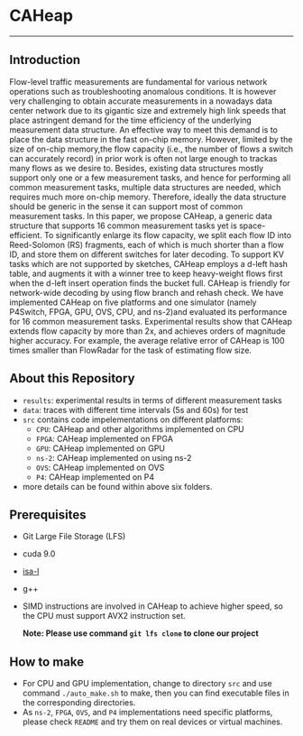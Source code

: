 # CAHeap
***
## Introduction
Flow-level traffic measurements are fundamental for various network operations such as troubleshooting anomalous conditions. It is however very challenging to obtain accurate measurements in a nowadays data center network due to its gigantic size and extremely high link speeds that place astringent demand for the time efficiency of the underlying measurement data structure. An effective way to meet this demand is to place the data structure in the fast on-chip memory. However, limited by the size of on-chip memory,the flow capacity (i.e., the number of flows a switch can accurately record) in prior work is often not large enough to trackas many flows as we desire to. Besides, existing data structures mostly support only one or a few measurement tasks, and hence for performing all common measurement tasks, multiple data structures are needed, which requires much more on-chip memory. Therefore, ideally the data structure should be generic in the sense it can support most of common measurement tasks. In this paper, we propose CAHeap, a generic data structure that supports 16 common measurement tasks yet is space-efficient. To significantly enlarge its flow capacity, we split each flow ID into Reed-Solomon (RS) fragments, each of which is much shorter than a flow ID, and store them on different switches for later decoding. To support KV tasks which are not supported by sketches, CAHeap employs a d-left hash table, and augments it with a winner tree to keep heavy-weight flows first when the d-left insert operation finds the bucket full. CAHeap is friendly for network-wide decoding by using flow branch and rehash check. We have implemented CAHeap on five platforms and one simulator (namely P4Switch, FPGA, GPU, OVS, CPU, and ns-2)and evaluated its performance for 16 common measurement tasks. Experimental results show that CAHeap extends flow capacity by more than 2x, and achieves orders of magnitude higher accuracy. For example, the average relative error of CAHeap is 100 times smaller than FlowRadar for the task of estimating flow size.

## About this Repository

- `results`: experimental results in terms of different measurement tasks  
- `data`: traces with different time intervals (5s and 60s) for test
- `src` contains code impelementations on different platforms:
  - `CPU`: CAHeap and other algorithms implemented on CPU
  - `FPGA`: CAHeap implemented on FPGA
  - `GPU`: CAHeap implemented on GPU
  - `ns-2`: CAHeap implemented on using ns-2
  - `OVS`: CAHeap implemented on OVS
  - `P4`: CAHeap implemented on P4
- more details can be found within above six folders.

## Prerequisites
- Git Large File Storage (LFS)
- cuda 9.0
- [isa-l](https://github.com/01org/isa-l)
- g++
- SIMD instructions are involved in CAHeap to achieve higher speed, so the CPU must support AVX2 instruction set.

  **Note: Please use command `git lfs clone` to clone our project**

## How to make
- For CPU and GPU implementation, change to directory `src` and use command `./auto_make.sh` to make, then you can find executable files in the corresponding directories.
- As `ns-2`, `FPGA`, `OVS`, and `P4` implementations need specific platforms, please check `README` and try them on real devices or virtual machines.


